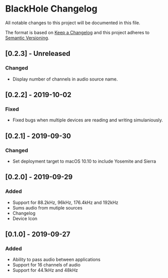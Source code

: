 #  BlackHole Changelog

All notable changes to this project will be documented in this file.

The format is based on [Keep a Changelog](http://keepachangelog.com/en/1.0.0/)
and this project adheres to [Semantic Versioning](http://semver.org/spec/v2.0.0.html).

## [0.2.3] - Unreleased
### Changed
- Display number of channels in audio source name.

## [0.2.2] - 2019-10-02
### Fixed
- Fixed bugs when multiple devices are reading and writing simulaniously.


## [0.2.1] - 2019-09-30
### Changed
- Set deployment target to macOS 10.10 to include Yosemite and Sierra

## [0.2.0] - 2019-09-29
### Added
- Support for 88.2kHz, 96kHz, 176.4kHz and 192kHz
- Sums audio from mutiple sources
- Changelog
- Device Icon

## [0.1.0] - 2019-09-27
### Added
- Ability to pass audio between applications
- Support for 16 channels of audio
- Support for 44.1kHz and 48kHz
